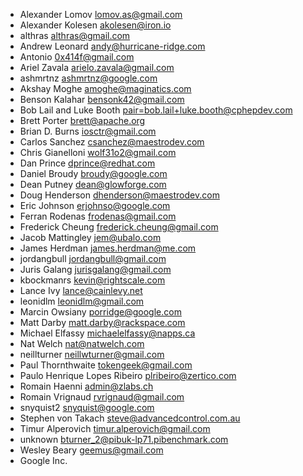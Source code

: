 * Alexander Lomov <lomov.as@gmail.com>
* Alexander Kolesen <akolesen@iron.io>
* althras <althras@gmail.com>
* Andrew Leonard <andy@hurricane-ridge.com>
* Antonio <0x414f@gmail.com>
* Ariel Zavala <arielo.zavala@gmail.com>
* ashmrtnz <ashmrtnz@google.com>
* Akshay Moghe <amoghe@maginatics.com>
* Benson Kalahar <bensonk42@gmail.com>
* Bob Lail and Luke Booth <pair=bob.lail+luke.booth@cphepdev.com>
* Brett Porter <brett@apache.org>
* Brian D. Burns <iosctr@gmail.com>
* Carlos Sanchez <csanchez@maestrodev.com>
* Chris Gianelloni <wolf31o2@gmail.com>
* Dan Prince <dprince@redhat.com>
* Daniel Broudy <broudy@google.com>
* Dean Putney <dean@glowforge.com>
* Doug Henderson <dhenderson@maestrodev.com>
* Eric Johnson <erjohnso@google.com>
* Ferran Rodenas <frodenas@gmail.com>
* Frederick Cheung <frederick.cheung@gmail.com>
* Jacob Mattingley <jem@ubalo.com>
* James Herdman <james.herdman@me.com>
* jordangbull <jordangbull@gmail.com>
* Juris Galang <jurisgalang@gmail.com>
* kbockmanrs <kevin@rightscale.com>
* Lance Ivy <lance@cainlevy.net>
* leonidlm <leonidlm@gmail.com>
* Marcin Owsiany <porridge@google.com>
* Matt Darby <matt.darby@rackspace.com>
* Michael Elfassy <michaelelfassy@napps.ca>
* Nat Welch <nat@natwelch.com>
* neillturner <neillwturner@gmail.com>
* Paul Thornthwaite <tokengeek@gmail.com>
* Paulo Henrique Lopes Ribeiro <plribeiro@zertico.com>
* Romain Haenni <admin@zlabs.ch>
* Romain Vrignaud <rvrignaud@gmail.com>
* snyquist2 <snyquist@google.com>
* Stephen von Takach <steve@advancedcontrol.com.au>
* Timur Alperovich <timur.alperovich@gmail.com>
* unknown <bturner_2@pibuk-lp71.pibenchmark.com>
* Wesley Beary <geemus@gmail.com>
* Google Inc.
